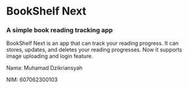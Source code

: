 # BookShelf Next
### A simple book reading tracking app
BookShelf Next is an app that can track your reading progress. It can stores, updates, and deletes your reading progresses. Now it supports image uploading and login feature.


Nama: Muhamad Dzikriansyah

NIM: 607062300103
